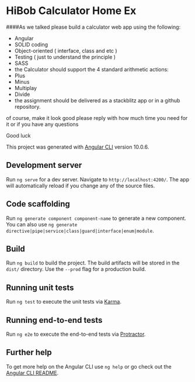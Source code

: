 # HiBob Calculator Home Ex

####As we talked please build a calculator web app using the following:
* Angular
* SOLID coding 
* Object-oriented ( interface, class and etc )
* Testing ( just to understand the principle )
* SASS
* the Calculator should support the 4 standard arithmetic actions:
* Plus
* Minus
* Multiplay
* Divide 
* the assignment should be delivered as a stackblitz app or in a github repository.
 
of course, make it look good
please reply with how much time you need for it or if you have any questions

Good luck

This project was generated with [Angular CLI](https://github.com/angular/angular-cli) version 10.0.6.
## Development server

Run `ng serve` for a dev server. Navigate to `http://localhost:4200/`. The app will automatically reload if you change any of the source files.

## Code scaffolding

Run `ng generate component component-name` to generate a new component. You can also use `ng generate directive|pipe|service|class|guard|interface|enum|module`.

## Build

Run `ng build` to build the project. The build artifacts will be stored in the `dist/` directory. Use the `--prod` flag for a production build.

## Running unit tests

Run `ng test` to execute the unit tests via [Karma](https://karma-runner.github.io).

## Running end-to-end tests

Run `ng e2e` to execute the end-to-end tests via [Protractor](http://www.protractortest.org/).

## Further help

To get more help on the Angular CLI use `ng help` or go check out the [Angular CLI README](https://github.com/angular/angular-cli/blob/master/README.md).
